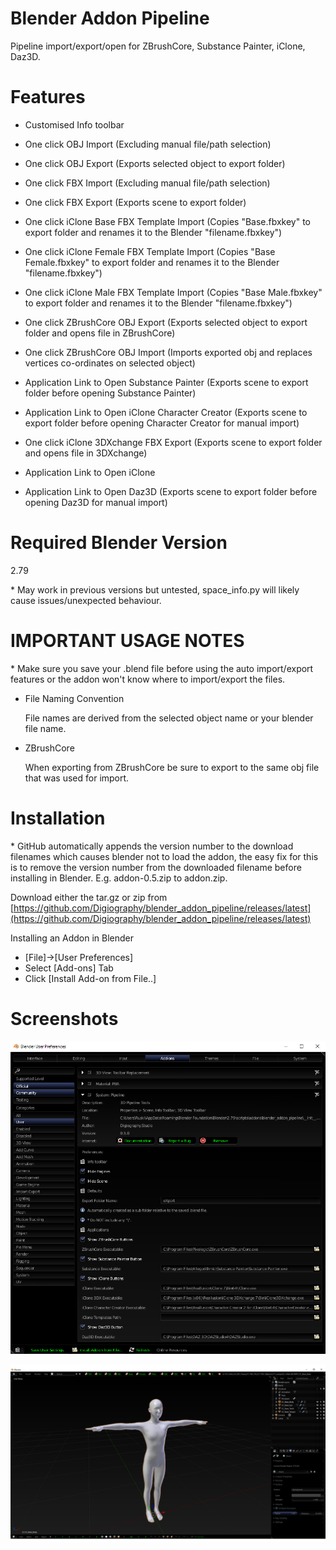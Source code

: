 # Blender Addon Pipeline

Pipeline import/export/open for ZBrushCore, Substance Painter, iClone, Daz3D.

# Features

- Customised Info toolbar

- One click OBJ Import (Excluding manual file/path selection)
- One click OBJ Export (Exports selected object to export folder)

- One click FBX Import (Excluding manual file/path selection)
- One click FBX Export (Exports scene to export folder)

- One click iClone Base FBX Template Import (Copies "Base.fbxkey" to export folder and renames it to the Blender "filename.fbxkey")
- One click iClone Female FBX Template Import (Copies "Base Female.fbxkey" to export folder and renames it to the Blender "filename.fbxkey")
- One click iClone Male FBX Template Import (Copies "Base Male.fbxkey" to export folder and renames it to the Blender "filename.fbxkey")

- One click ZBrushCore OBJ Export (Exports selected object to export folder and opens file in ZBrushCore)
- One click ZBrushCore OBJ Import (Imports exported obj and replaces vertices co-ordinates on selected object)

- Application Link to Open Substance Painter (Exports scene to export folder before opening Substance Painter)

- Application Link to Open iClone Character Creator (Exports scene to export folder before opening Character Creator for manual import)
- One click iClone 3DXchange FBX Export (Exports scene to export folder and opens file in 3DXchange)
- Application Link to Open iClone

- Application Link to Open Daz3D (Exports scene to export folder before opening Daz3D for manual import)

# Required Blender Version

2.79 

\* May work in previous versions but untested, space_info.py will likely cause issues/unexpected behaviour.

# IMPORTANT USAGE NOTES 

\* Make sure you save your .blend file before using the auto import/export features or the addon won't know where to import/export the files.

- File Naming Convention

    File names are derived from the selected object name or your blender file name.

- ZBrushCore

    When exporting from ZBrushCore be sure to export to the same obj file that was used for import.

# Installation

\* GitHub automatically appends the version number to the download filenames which causes blender not to load the addon, the easy fix for this is to remove the version number from the downloaded filename before installing in Blender. E.g. addon-0.5.zip to addon.zip.

Download either the tar.gz or zip from [https://github.com/Digiography/blender_addon_pipeline/releases/latest](https://github.com/Digiography/blender_addon_pipeline/releases/latest)

Installing an Addon in Blender

- [File]->[User Preferences]
- Select [Add-ons] Tab
- Click [Install Add-on from File..]

# Screenshots

![alt](/screenshots/pipeline_prefs.png)

![alt](/screenshots/pipeline.png)
